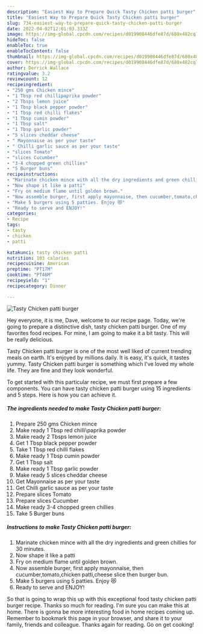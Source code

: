```yaml
---
description: "Easiest Way to Prepare Quick Tasty Chicken patti burger"
title: "Easiest Way to Prepare Quick Tasty Chicken patti burger"
slug: 734-easiest-way-to-prepare-quick-tasty-chicken-patti-burger
date: 2022-04-02T12:01:03.333Z
image: https://img-global.cpcdn.com/recipes/d019908446dfe87d/680x482cq70/tasty-chicken-patti-burger-recipe-main-photo.jpg
hideToc: false
enableToc: true
enableTocContent: false
thumbnail: https://img-global.cpcdn.com/recipes/d019908446dfe87d/680x482cq70/tasty-chicken-patti-burger-recipe-main-photo.jpg
cover: https://img-global.cpcdn.com/recipes/d019908446dfe87d/680x482cq70/tasty-chicken-patti-burger-recipe-main-photo.jpg
author: Derrick Wallace
ratingvalue: 3.2
reviewcount: 12
recipeingredient:
- "250 gms Chicken mince"
- "1 Tbsp red chillipaprika powder"
- "2 Tbsps lemon juice"
- "1 Tbsp black pepper powder"
- "1 Tbsp red chilli flakes"
- "1 Tbsp cumin powder"
- "1 Tbsp salt"
- "1 Tbsp garlic powder"
- "5 slices cheddar cheese"
- " Mayonnaise as per your taste"
- " Chilli garlic sauce as per your taste"
- "slices Tomato"
- "slices Cucumber"
- "3-4 chopped green chillies"
- "5 Burger buns"
recipeinstructions:
- "Marinate chicken mince with all the dry ingredients and green chillies for 30 minutes."
- "Now shape it like a patti"
- "Fry on medium flame until golden brown."
- "Now assemble burger, first apply mayonnaise, then cucumber,tomato,chicken patti,cheese slice then burger bun."
- "Make 5 burgers using 5 patties. Enjoy 😻"
- "Ready to serve and ENJOY!"
categories:
- Recipe
tags:
- tasty
- chicken
- patti

katakunci: tasty chicken patti 
nutrition: 103 calories
recipecuisine: American
preptime: "PT17M"
cooktime: "PT46M"
recipeyield: "1"
recipecategory: Dinner

---
```



![Tasty Chicken patti burger](https://img-global.cpcdn.com/recipes/d019908446dfe87d/680x482cq70/tasty-chicken-patti-burger-recipe-main-photo.jpg)

Hey everyone, it is me, Dave, welcome to our recipe page. Today, we're going to prepare a distinctive dish, tasty chicken patti burger. One of my favorites food recipes. For mine, I am going to make it a bit tasty. This will be really delicious.



Tasty Chicken patti burger is one of the most well liked of current trending meals on earth. It's enjoyed by millions daily. It is easy, it's quick, it tastes yummy. Tasty Chicken patti burger is something which I've loved my whole life. They are fine and they look wonderful.


To get started with this particular recipe, we must first prepare a few components. You can have tasty chicken patti burger using 15 ingredients and 5 steps. Here is how you can achieve it.

<!--inarticleads1-->

##### The ingredients needed to make Tasty Chicken patti burger:

1. Prepare 250 gms Chicken mince
1. Make ready 1 Tbsp red chilli\paprika powder
1. Make ready 2 Tbsps lemon juice
1. Get 1 Tbsp black pepper powder
1. Take 1 Tbsp red chilli flakes
1. Make ready 1 Tbsp cumin powder
1. Get 1 Tbsp salt
1. Make ready 1 Tbsp garlic powder
1. Make ready 5 slices cheddar cheese
1. Get  Mayonnaise as per your taste
1. Get  Chilli garlic sauce as per your taste
1. Prepare slices Tomato
1. Prepare slices Cucumber
1. Make ready 3-4 chopped green chillies
1. Take 5 Burger buns




<!--inarticleads2-->

##### Instructions to make Tasty Chicken patti burger:

1. Marinate chicken mince with all the dry ingredients and green chillies for 30 minutes.
1. Now shape it like a patti
1. Fry on medium flame until golden brown.
1. Now assemble burger, first apply mayonnaise, then cucumber,tomato,chicken patti,cheese slice then burger bun.
1. Make 5 burgers using 5 patties. Enjoy 😻
1. Ready to serve and ENJOY!



So that is going to wrap this up with this exceptional food tasty chicken patti burger recipe. Thanks so much for reading. I'm sure you can make this at home. There is gonna be more interesting food in home recipes coming up. Remember to bookmark this page in your browser, and share it to your family, friends and colleague. Thanks again for reading. Go on get cooking!
